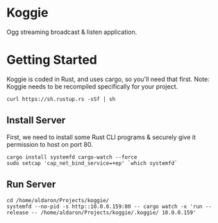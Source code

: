 # Koggie
Ogg streaming broadcast &amp; listen application.

# Getting Started
Koggie is coded in Rust, and uses cargo, so you'll need that first.  Note: Koggie needs to be recompiled specifically for your project.

```
curl https://sh.rustup.rs -sSf | sh
```

## Install Server
First, we need to install some Rust CLI programs & securely give it permission to host on port 80.

```
cargo install systemfd cargo-watch --force
sudo setcap 'cap_net_bind_service=+ep' `which systemfd`
```

## Run Server
```
cd /home/aldaron/Projects/koggie/
systemfd --no-pid -s http::10.0.0.159:80 -- cargo watch -x 'run --release -- /home/aldaron/Projects/koggie/.koggie/ 10.0.0.159'
```

